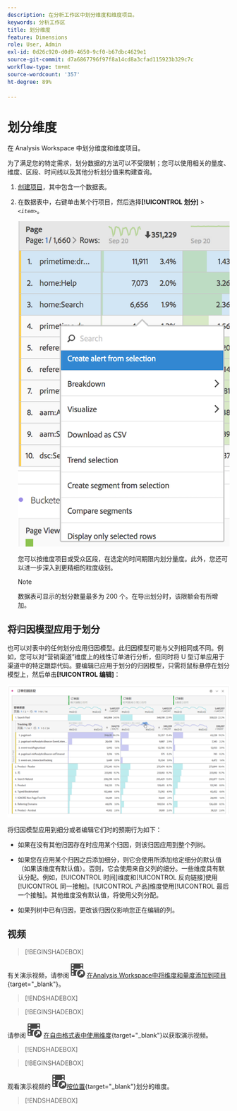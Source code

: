 ```yaml
---
description: 在分析工作区中划分维度和维度项目。
keywords: 分析工作区
title: 划分维度
feature: Dimensions
role: User, Admin
exl-id: 0d26c920-d0d9-4650-9cf0-b67dbc4629e1
source-git-commit: d7a6867796f97f8a14cd8a3cfad115923b329c7c
workflow-type: tm+mt
source-wordcount: '357'
ht-degree: 89%

---
```


# 划分维度

在 Analysis Workspace 中划分维度和维度项目。

为了满足您的特定需求，划分数据的方法可以不受限制；您可以使用相关的量度、维度、区段、时间线以及其他分析划分值来构建查询。

1. [创建项目](/help/analyze/analysis-workspace/home.md)，其中包含一个数据表。
1. 在数据表中，右键单击某个行项目，然后选择&#x200B;**[!UICONTROL 划分]** > *`<item>`*。

   ![步骤结果](assets/fa_data_table_actions.png)

   您可以按维度项目或受众区段，在选定的时间期限内划分量度。此外，您还可以进一步深入到更精细的粒度级别。

   >[!NOTE]
   >
   >数据表可显示的划分数量最多为 200 个。在导出划分时，该限额会有所增加。

## 将归因模型应用于划分

也可以对表中的任何划分应用归因模型。此归因模型可能与父列相同或不同。例如，您可以对“营销渠道”维度上的线性订单进行分析，但同时将 U 型订单应用于渠道中的特定跟踪代码。要编辑已应用于划分的归因模型，只需将鼠标悬停在划分模型上，然后单击&#x200B;**[!UICONTROL 编辑]**：

![划分设置](assets/breakdown_settings.png)

将归因模型应用到细分或者编辑它们时的预期行为如下：

* 如果在没有其他归因存在时应用某个归因，则该归因应用到整个列树。

* 如果您在应用某个归因之后添加细分，则它会使用所添加给定细分的默认值（如果该维度有默认值）。否则，它会使用来自父列的细分。一些维度具有默认分配。例如，[!UICONTROL 时间]维度和[!UICONTROL 反向链接]使用[!UICONTROL 同一接触]。[!UICONTROL 产品]维度使用[!UICONTROL 最后一个接触]。其他维度没有默认值，将使用父列分配。

* 如果列树中已有归因，更改该归因仅影响您正在编辑的列。

## 视频


>[!BEGINSHADEBOX]

有关演示视频，请参阅![VideoCheckedOut](/help/assets/icons/VideoCheckedOut.svg) [在Analysis Workspace中将维度和量度添加到项目](https://video.tv.adobe.com/v/30606?quality=12&learn=on){target="_blank"}。

>[!ENDSHADEBOX]



>[!BEGINSHADEBOX]

请参阅![VideoCheckedOut](/help/assets/icons/VideoCheckedOut.svg) [在自由格式表中使用维度](https://video.tv.adobe.com/v/40179?quality=12&learn=on){target="_blank"}以获取演示视频。

>[!ENDSHADEBOX]


>[!BEGINSHADEBOX]

观看演示视频的![VideoCheckedOut](/help/assets/icons/VideoCheckedOut.svg)[按位置](https://video.tv.adobe.com/v/24033?quality=12&learn=on){target="_blank"}划分的维度。

>[!ENDSHADEBOX]


